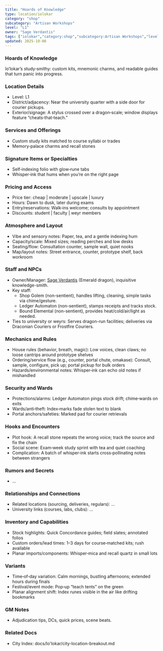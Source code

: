 ```yaml
---
title: "Hoards of Knowledge"
type: location/iolokar
category: "shop"
subcategory: "Artisan Workshops"
level: "L1"
owner: "Sage Verdantis"
tags: ["iolokar","category:shop","subcategory:Artisan Workshops","level:L1"]
updated: 2025-10-06
---
```

### Hoards of Knowledge

Io’lokar’s study‑smithy: custom kits, mnemonic charms, and readable guides that turn panic into progress.

### Location Details

- Level: L1
- District/adjacency: Near the university quarter with a side door for courier pickups.
- Exterior/signage: A stylus crossed over a dragon‑scale; window displays feature “cheats‑that‑teach.”

### Services and Offerings

- Custom study kits matched to course syllabi or trades
- Memory‑palace charms and recall stones

### Signature Items or Specialties

- Self‑indexing folio with glow‑rune tabs
- Whisper‑ink that hums when you’re on the right page

### Pricing and Access

- Price tier: cheap | moderate | upscale | luxury
- Hours: Dawn to dusk, later during exams
- Entry/reservations: Walk‑ins welcome; consults by appointment
- Discounts: student | faculty | weyr members

### Atmosphere and Layout

- Vibe and sensory notes: Paper, tea, and a gentle indexing hum
- Capacity/scale: Mixed sizes; reading perches and low desks
- Seating/flow: Consultation counter, sample wall, quiet nooks
- Map/layout notes: Street entrance, counter, prototype shelf, back workroom

### Staff and NPCs

- Owner/Manager: [Sage Verdantis](../People/sage-verdantis.md) (Emerald dragon), inquisitive knowledge-smith.
- Key staff:
  - Shop Golem (non-sentient), handles lifting, cleaning, simple tasks via chime/gesture.
  - Ledger Automaton (non-sentient), stamps receipts and tracks stock.
  - Bound Elemental (non-sentient), provides heat/cold/air/light as needed.
- Ties to university or weyrs: Serves dragon-run facilities; deliveries via Draconian Couriers or Frostfire Couriers.

### Mechanics and Rules

- House rules (behavior, breath, magic): Low voices, clean claws; no loose cantrips around prototype shelves
- Ordering/service flow (e.g., counter, portal chute, omakase): Consult, sample, configure, pick up; portal pickup for bulk orders
- Hazards/environmental notes: Whisper‑ink can echo old notes if mishandled

### Security and Wards

- Protections/alarms: Ledger Automaton pings stock drift; chime‑wards on exits
- Wards/anti‑theft: Index‑marks fade stolen text to blank
- Portal anchors/safeties: Marked pad for courier retrievals

### Hooks and Encounters

- Plot hook: A recall stone repeats the wrong voice; track the source and fix the chain
- Social scene: Exam‑week study sprint with tea and quiet coaching
- Complication: A batch of whisper‑ink starts cross‑pollinating notes between strangers

### Rumors and Secrets

- ...

### Relationships and Connections

- Related locations (sourcing, deliveries, regulars): ...
- University links (courses, labs, clubs): ...

### Inventory and Capabilities

- Stock highlights: Quick Concordance guides; field slates; annotated folios
- Custom orders/lead times: 1–3 days for course‑matched kits; rush available
- Planar imports/components: Whisper‑mica and recall quartz in small lots

### Variants

- Time‑of‑day variation: Calm mornings, bustling afternoons; extended hours during finals
- Festival/event mode: Pop‑up “teach tents” on the green
- Planar alignment shift: Index runes visible in the air like drifting bookmarks

### GM Notes

- Adjudication tips, DCs, quick prices, scene beats.

### Related Docs

- City Index: docs/Io'lokar/city-location-breakout.md
